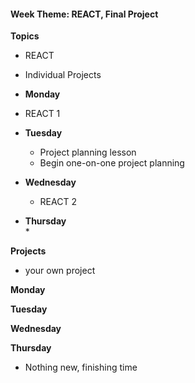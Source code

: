 <h4 class="weektheme">Week Theme: REACT, Final Project</h4>

**Topics**  
  * REACT
  * Individual Projects
  
*  **Monday**  
  * REACT 1   
  
* **Tuesday**  
  *  Project planning lesson   
  *  Begin one-on-one project planning  

* **Wednesday**  
  * REACT 2   

* **Thursday**  
  *   

  
**Projects**  
  * your own project  

**Monday**  

**Tuesday**  

**Wednesday** 

**Thursday**  
  * Nothing new, finishing time